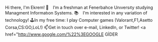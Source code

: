 Hi there, I'm Ekrem!
🌱 I’m a freshman at Fenerbahce Unıversıty studying Managment Informatıon Systems.
📚 I’m interested in any variation of technology!
🕹️In my free time: I play Computer games (Valorant,F1,Asetto Corsa,CS:GO,LoL!)
📫Get in touch over e-mail, LinkedIn, or Twitter!
<a href="http://www.google.com/%22%3EGOOGLE GİDER</a>
